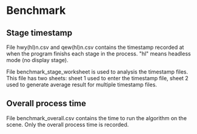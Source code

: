 # Benchmark

## Stage timestamp

File hwy(hl)n.csv and qew(hl)n.csv contains the timestamp recorded at when the program finishs each stage in the process. "hl" means headless mode (no display stage).

File benchmark\_stage\_worksheet is used to analysis the timestamp files. This file has two sheets: sheet 1 used to enter the timestamp file, sheet 2 used to generate average result for multiple timestamp files.

## Overall process time

File benchmark_overall.csv contains the time to run the algorithm on the scene. Only the overall process time is recorded.